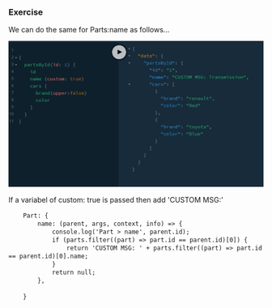 ### Exercise

We can do the same for Parts:name as follows...

![gql](../_images/cars-parts-custom-exercise.png)

If a variabel of custom: true is passed then add 'CUSTOM MSG:'

```
	Part: {
		name: (parent, args, context, info) => {
			console.log('Part > name', parent.id);
			if (parts.filter((part) => part.id == parent.id)[0]) {
				return 'CUSTOM MSG: ' + parts.filter((part) => part.id == parent.id)[0].name;
			}
			return null;
		},

	}
```

